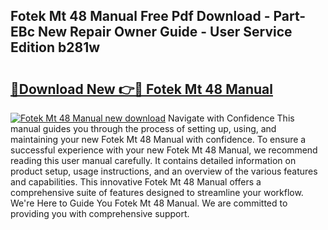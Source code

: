 ## Fotek Mt 48 Manual Free Pdf Download - Part-EBc New Repair Owner Guide - User Service Edition b281w

# <h2><a href="http://bc35462.oget.top/?id=Fotek+Mt+48+Manual">🔗Download New 👉🔴 Fotek Mt 48 Manual</a></h2>

[![Fotek Mt 48 Manual new download](https://i.imgur.com/5g1atiW.png)](http://bc35462.oget.top/?id=Fotek+Mt+48+Manual)
Navigate with Confidence This manual guides you through the process of setting up, using, and maintaining your new Fotek Mt 48 Manual with confidence. To ensure a successful experience with your new Fotek Mt 48 Manual, we recommend reading this user manual carefully. It contains detailed information on product setup, usage instructions, and an overview of the various features and capabilities. This innovative Fotek Mt 48 Manual offers a comprehensive suite of features designed to streamline your workflow. We're Here to Guide You Fotek Mt 48 Manual. We are committed to providing you with comprehensive support.
